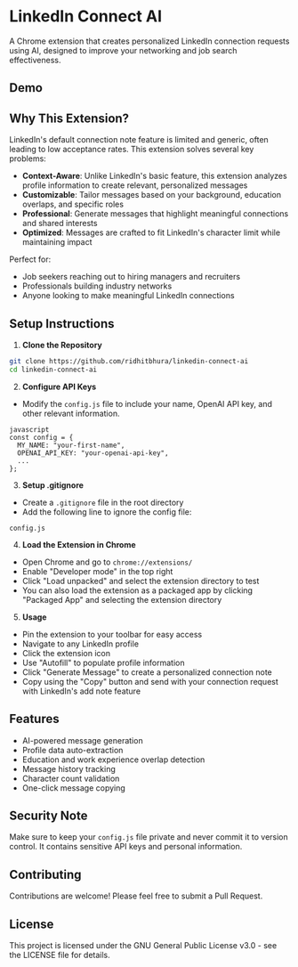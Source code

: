 # LinkedIn Connect AI

A Chrome extension that creates personalized LinkedIn connection requests using AI, designed to improve your networking and job search effectiveness.

## Demo

## Why This Extension?

LinkedIn's default connection note feature is limited and generic, often leading to low acceptance rates. This extension solves several key problems:

- **Context-Aware**: Unlike LinkedIn's basic feature, this extension analyzes profile information to create relevant, personalized messages
- **Customizable**: Tailor messages based on your background, education overlaps, and specific roles
- **Professional**: Generate messages that highlight meaningful connections and shared interests
- **Optimized**: Messages are crafted to fit LinkedIn's character limit while maintaining impact

Perfect for:

- Job seekers reaching out to hiring managers and recruiters
- Professionals building industry networks
- Anyone looking to make meaningful LinkedIn connections

## Setup Instructions

1. **Clone the Repository**

```bash
git clone https://github.com/ridhitbhura/linkedin-connect-ai
cd linkedin-connect-ai
```

2. **Configure API Keys**

- Modify the `config.js` file to include your name, OpenAI API key, and other relevant information.

```
javascript
const config = {
  MY_NAME: "your-first-name",
  OPENAI_API_KEY: "your-openai-api-key",
  ...
};
```

3. **Setup .gitignore**

- Create a `.gitignore` file in the root directory
- Add the following line to ignore the config file:

```
config.js
```

4. **Load the Extension in Chrome**

- Open Chrome and go to `chrome://extensions/`
- Enable "Developer mode" in the top right
- Click "Load unpacked" and select the extension directory to test
- You can also load the extension as a packaged app by clicking "Packaged App" and selecting the extension directory

5. **Usage**

- Pin the extension to your toolbar for easy access
- Navigate to any LinkedIn profile
- Click the extension icon
- Use "Autofill" to populate profile information
- Click "Generate Message" to create a personalized connection note
- Copy using the "Copy" button and send with your connection request with LinkedIn's add note feature

## Features

- AI-powered message generation
- Profile data auto-extraction
- Education and work experience overlap detection
- Message history tracking
- Character count validation
- One-click message copying

## Security Note

Make sure to keep your `config.js` file private and never commit it to version control. It contains sensitive API keys and personal information.

## Contributing

Contributions are welcome! Please feel free to submit a Pull Request.

## License

This project is licensed under the GNU General Public License v3.0 - see the LICENSE file for details.

